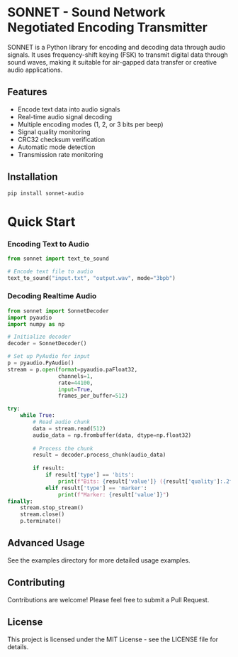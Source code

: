 # SONNET - Sound Network Negotiated Encoding Transmitter

SONNET is a Python library for encoding and decoding data through audio signals. It uses frequency-shift keying (FSK) to transmit digital data through sound waves, making it suitable for air-gapped data transfer or creative audio applications.

## Features

- Encode text data into audio signals
- Real-time audio signal decoding
- Multiple encoding modes (1, 2, or 3 bits per beep)
- Signal quality monitoring
- CRC32 checksum verification
- Automatic mode detection
- Transmission rate monitoring

## Installation

```bash
pip install sonnet-audio
```
# Quick Start
### Encoding Text to Audio
```python
from sonnet import text_to_sound

# Encode text file to audio
text_to_sound("input.txt", "output.wav", mode="3bpb")
```
### Decoding Realtime Audio
```python
from sonnet import SonnetDecoder
import pyaudio
import numpy as np

# Initialize decoder
decoder = SonnetDecoder()

# Set up PyAudio for input
p = pyaudio.PyAudio()
stream = p.open(format=pyaudio.paFloat32,
                channels=1,
                rate=44100,
                input=True,
                frames_per_buffer=512)

try:
    while True:
        # Read audio chunk
        data = stream.read(512)
        audio_data = np.frombuffer(data, dtype=np.float32)
        
        # Process the chunk
        result = decoder.process_chunk(audio_data)
        
        if result:
            if result['type'] == 'bits':
                print(f"Bits: {result['value']} ({result['quality']:.2f})")
            elif result['type'] == 'marker':
                print(f"Marker: {result['value']}")
finally:
    stream.stop_stream()
    stream.close()
    p.terminate()
```   
## Advanced Usage
See the examples directory for more detailed usage examples.

## Contributing
Contributions are welcome! Please feel free to submit a Pull Request. 

## License
This project is licensed under the MIT License - see the LICENSE file for details.